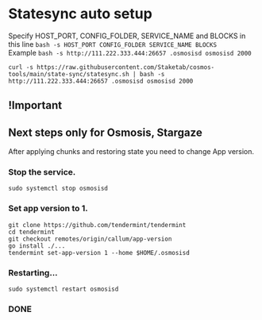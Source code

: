 # Statesync auto setup
Specify HOST_PORT, CONFIG_FOLDER, SERVICE_NAME and BLOCKS in this line `bash -s HOST_PORT CONFIG_FOLDER SERVICE_NAME BLOCKS`  
Example `bash -s http://111.222.333.444:26657 .osmosisd osmosisd 2000`  
```
curl -s https://raw.githubusercontent.com/Staketab/cosmos-tools/main/state-sync/statesync.sh | bash -s http://111.222.333.444:26657 .osmosisd osmosisd 2000
```

## !Important
## Next steps only for Osmosis, Stargaze
After applying chunks and restoring state you need to change App version.
### Stop the service.
```
sudo systemctl stop osmosisd
```
### Set app version to 1.
```
git clone https://github.com/tendermint/tendermint
cd tendermint
git checkout remotes/origin/callum/app-version
go install ./...
tendermint set-app-version 1 --home $HOME/.osmosisd
```
### Restarting...
```
sudo systemctl restart osmosisd
```

### DONE

